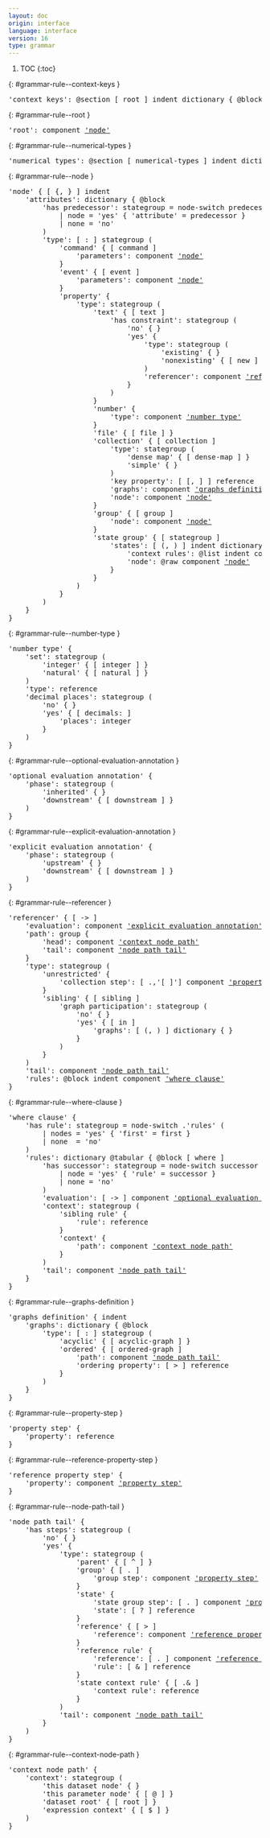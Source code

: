 ```yaml
---
layout: doc
origin: interface
language: interface
version: 16
type: grammar
---
```


1. TOC
{:toc}


{: #grammar-rule--context-keys }
<div class="language-js highlighter-rouge">
<div class="highlight">
<pre class="highlight language-js code-custom">
'<span class="token string">context keys</span>': @section [ <span class="token operator">root</span> ] indent dictionary { @block }
</pre>
</div>
</div>

{: #grammar-rule--root }
<div class="language-js highlighter-rouge">
<div class="highlight">
<pre class="highlight language-js code-custom">
'<span class="token string">root</span>': component <a href="#grammar-rule--node">'node'</a>
</pre>
</div>
</div>

{: #grammar-rule--numerical-types }
<div class="language-js highlighter-rouge">
<div class="highlight">
<pre class="highlight language-js code-custom">
'<span class="token string">numerical types</span>': @section [ <span class="token operator">numerical-types</span> ] indent dictionary { @block }
</pre>
</div>
</div>

{: #grammar-rule--node }
<div class="language-js highlighter-rouge">
<div class="highlight">
<pre class="highlight language-js code-custom">
'<span class="token string">node</span>' { [ <span class="token operator">{</span>, <span class="token operator">}</span> ] indent
	'<span class="token string">attributes</span>': dictionary { @block
		'<span class="token string">has predecessor</span>': stategroup = node-switch predecessor (
			| node = '<span class="token string">yes</span>' { '<span class="token string">attribute</span>' = predecessor }
			| none = '<span class="token string">no</span>'
		)
		'<span class="token string">type</span>': [ <span class="token operator">:</span> ] stategroup (
			'<span class="token string">command</span>' { [ <span class="token operator">command</span> ]
				'<span class="token string">parameters</span>': component <a href="#grammar-rule--node">'node'</a>
			}
			'<span class="token string">event</span>' { [ <span class="token operator">event</span> ]
				'<span class="token string">parameters</span>': component <a href="#grammar-rule--node">'node'</a>
			}
			'<span class="token string">property</span>' {
				'<span class="token string">type</span>': stategroup (
					'<span class="token string">text</span>' { [ <span class="token operator">text</span> ]
						'<span class="token string">has constraint</span>': stategroup (
							'<span class="token string">no</span>' { }
							'<span class="token string">yes</span>' {
								'<span class="token string">type</span>': stategroup (
									'<span class="token string">existing</span>' { }
									'<span class="token string">nonexisting</span>' { [ <span class="token operator">new</span> ] }
								)
								'<span class="token string">referencer</span>': component <a href="#grammar-rule--referencer">'referencer'</a>
							}
						)
					}
					'<span class="token string">number</span>' {
						'<span class="token string">type</span>': component <a href="#grammar-rule--number-type">'number type'</a>
					}
					'<span class="token string">file</span>' { [ <span class="token operator">file</span> ] }
					'<span class="token string">collection</span>' { [ <span class="token operator">collection</span> ]
						'<span class="token string">type</span>': stategroup (
							'<span class="token string">dense map</span>' { [ <span class="token operator">dense-map</span> ] }
							'<span class="token string">simple</span>' { }
						)
						'<span class="token string">key property</span>': [ <span class="token operator">[</span>, <span class="token operator">]</span> ] reference
						'<span class="token string">graphs</span>': component <a href="#grammar-rule--graphs-definition">'graphs definition'</a>
						'<span class="token string">node</span>': component <a href="#grammar-rule--node">'node'</a>
					}
					'<span class="token string">group</span>' { [ <span class="token operator">group</span> ]
						'<span class="token string">node</span>': component <a href="#grammar-rule--node">'node'</a>
					}
					'<span class="token string">state group</span>' { [ <span class="token operator">stategroup</span> ]
						'<span class="token string">states</span>': [ <span class="token operator">(</span>, <span class="token operator">)</span> ] indent dictionary { @block
							'<span class="token string">context rules</span>': @list indent component <a href="#grammar-rule--where-clause">'where clause'</a>
							'<span class="token string">node</span>': @raw component <a href="#grammar-rule--node">'node'</a>
						}
					}
				)
			}
		)
	}
}
</pre>
</div>
</div>

{: #grammar-rule--number-type }
<div class="language-js highlighter-rouge">
<div class="highlight">
<pre class="highlight language-js code-custom">
'<span class="token string">number type</span>' {
	'<span class="token string">set</span>': stategroup (
		'<span class="token string">integer</span>' { [ <span class="token operator">integer</span> ] }
		'<span class="token string">natural</span>' { [ <span class="token operator">natural</span> ] }
	)
	'<span class="token string">type</span>': reference
	'<span class="token string">decimal places</span>': stategroup (
		'<span class="token string">no</span>' { }
		'<span class="token string">yes</span>' { [ <span class="token operator">decimals:</span> ]
			'<span class="token string">places</span>': integer
		}
	)
}
</pre>
</div>
</div>

{: #grammar-rule--optional-evaluation-annotation }
<div class="language-js highlighter-rouge">
<div class="highlight">
<pre class="highlight language-js code-custom">
'<span class="token string">optional evaluation annotation</span>' {
	'<span class="token string">phase</span>': stategroup (
		'<span class="token string">inherited</span>' { }
		'<span class="token string">downstream</span>' { [ <span class="token operator">downstream</span> ] }
	)
}
</pre>
</div>
</div>

{: #grammar-rule--explicit-evaluation-annotation }
<div class="language-js highlighter-rouge">
<div class="highlight">
<pre class="highlight language-js code-custom">
'<span class="token string">explicit evaluation annotation</span>' {
	'<span class="token string">phase</span>': stategroup (
		'<span class="token string">upstream</span>' { }
		'<span class="token string">downstream</span>' { [ <span class="token operator">downstream</span> ] }
	)
}
</pre>
</div>
</div>

{: #grammar-rule--referencer }
<div class="language-js highlighter-rouge">
<div class="highlight">
<pre class="highlight language-js code-custom">
'<span class="token string">referencer</span>' { [ <span class="token operator">-></span> ]
	'<span class="token string">evaluation</span>': component <a href="#grammar-rule--explicit-evaluation-annotation">'explicit evaluation annotation'</a>
	'<span class="token string">path</span>': group {
		'<span class="token string">head</span>': component <a href="#grammar-rule--context-node-path">'context node path'</a>
		'<span class="token string">tail</span>': component <a href="#grammar-rule--node-path-tail">'node path tail'</a>
	}
	'<span class="token string">type</span>': stategroup (
		'<span class="token string">unrestricted</span>' {
			'<span class="token string">collection step</span>': [ <span class="token operator">.</span>,'<span class="token string">[ ]</span>'] component <a href="#grammar-rule--property-step">'property step'</a>
		}
		'<span class="token string">sibling</span>' { [ <span class="token operator">sibling</span> ]
			'<span class="token string">graph participation</span>': stategroup (
				'<span class="token string">no</span>' { }
				'<span class="token string">yes</span>' { [ <span class="token operator">in</span> ]
					'<span class="token string">graphs</span>': [ <span class="token operator">(</span>, <span class="token operator">)</span> ] dictionary { }
				}
			)
		}
	)
	'<span class="token string">tail</span>': component <a href="#grammar-rule--node-path-tail">'node path tail'</a>
	'<span class="token string">rules</span>': @block indent component <a href="#grammar-rule--where-clause">'where clause'</a>
}
</pre>
</div>
</div>

{: #grammar-rule--where-clause }
<div class="language-js highlighter-rouge">
<div class="highlight">
<pre class="highlight language-js code-custom">
'<span class="token string">where clause</span>' {
	'<span class="token string">has rule</span>': stategroup = node-switch .'<span class="token string">rules</span>' (
		| nodes = '<span class="token string">yes</span>' { '<span class="token string">first</span>' = first }
		| none  = '<span class="token string">no</span>'
	)
	'<span class="token string">rules</span>': dictionary @tabular { @block [ <span class="token operator">where</span> ]
		'<span class="token string">has successor</span>': stategroup = node-switch successor (
			| node = '<span class="token string">yes</span>' { '<span class="token string">rule</span>' = successor }
			| none = '<span class="token string">no</span>'
		)
		'<span class="token string">evaluation</span>': [ <span class="token operator">-></span> ] component <a href="#grammar-rule--optional-evaluation-annotation">'optional evaluation annotation'</a>
		'<span class="token string">context</span>': stategroup (
			'<span class="token string">sibling rule</span>' {
				'<span class="token string">rule</span>': reference
			}
			'<span class="token string">context</span>' {
				'<span class="token string">path</span>': component <a href="#grammar-rule--context-node-path">'context node path'</a>
			}
		)
		'<span class="token string">tail</span>': component <a href="#grammar-rule--node-path-tail">'node path tail'</a>
	}
}
</pre>
</div>
</div>

{: #grammar-rule--graphs-definition }
<div class="language-js highlighter-rouge">
<div class="highlight">
<pre class="highlight language-js code-custom">
'<span class="token string">graphs definition</span>' { indent
	'<span class="token string">graphs</span>': dictionary { @block
		'<span class="token string">type</span>': [ <span class="token operator">:</span> ] stategroup (
			'<span class="token string">acyclic</span>' { [ <span class="token operator">acyclic-graph</span> ] }
			'<span class="token string">ordered</span>' { [ <span class="token operator">ordered-graph</span> ]
				'<span class="token string">path</span>': component <a href="#grammar-rule--node-path-tail">'node path tail'</a>
				'<span class="token string">ordering property</span>': [ <span class="token operator">></span> ] reference
			}
		)
	}
}
</pre>
</div>
</div>

{: #grammar-rule--property-step }
<div class="language-js highlighter-rouge">
<div class="highlight">
<pre class="highlight language-js code-custom">
'<span class="token string">property step</span>' {
	'<span class="token string">property</span>': reference
}
</pre>
</div>
</div>

{: #grammar-rule--reference-property-step }
<div class="language-js highlighter-rouge">
<div class="highlight">
<pre class="highlight language-js code-custom">
'<span class="token string">reference property step</span>' {
	'<span class="token string">property</span>': component <a href="#grammar-rule--property-step">'property step'</a>
}
</pre>
</div>
</div>

{: #grammar-rule--node-path-tail }
<div class="language-js highlighter-rouge">
<div class="highlight">
<pre class="highlight language-js code-custom">
'<span class="token string">node path tail</span>' {
	'<span class="token string">has steps</span>': stategroup (
		'<span class="token string">no</span>' { }
		'<span class="token string">yes</span>' {
			'<span class="token string">type</span>': stategroup (
				'<span class="token string">parent</span>' { [ <span class="token operator">^</span> ] }
				'<span class="token string">group</span>' { [ <span class="token operator">.</span> ]
					'<span class="token string">group step</span>': component <a href="#grammar-rule--property-step">'property step'</a>
				}
				'<span class="token string">state</span>' {
					'<span class="token string">state group step</span>': [ <span class="token operator">.</span> ] component <a href="#grammar-rule--property-step">'property step'</a>
					'<span class="token string">state</span>': [ <span class="token operator">?</span> ] reference
				}
				'<span class="token string">reference</span>' { [ <span class="token operator">></span> ]
					'<span class="token string">reference</span>': component <a href="#grammar-rule--reference-property-step">'reference property step'</a>
				}
				'<span class="token string">reference rule</span>' {
					'<span class="token string">reference</span>': [ <span class="token operator">.</span> ] component <a href="#grammar-rule--reference-property-step">'reference property step'</a>
					'<span class="token string">rule</span>': [ <span class="token operator">&</span> ] reference
				}
				'<span class="token string">state context rule</span>' { [ <span class="token operator">.&</span> ]
					'<span class="token string">context rule</span>': reference
				}
			)
			'<span class="token string">tail</span>': component <a href="#grammar-rule--node-path-tail">'node path tail'</a>
		}
	)
}
</pre>
</div>
</div>

{: #grammar-rule--context-node-path }
<div class="language-js highlighter-rouge">
<div class="highlight">
<pre class="highlight language-js code-custom">
'<span class="token string">context node path</span>' {
	'<span class="token string">context</span>': stategroup (
		'<span class="token string">this dataset node</span>' { }
		'<span class="token string">this parameter node</span>' { [ <span class="token operator">@</span> ] }
		'<span class="token string">dataset root</span>' { [ <span class="token operator">root</span> ] }
		'<span class="token string">expression context</span>' { [ <span class="token operator">$</span> ] }
	)
}
</pre>
</div>
</div>
